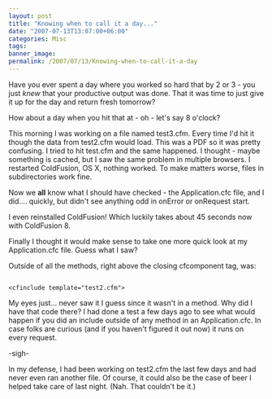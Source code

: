 ```yaml
---
layout: post
title: "Knowing when to call it a day..."
date: "2007-07-13T13:07:00+06:00"
categories: Misc 
tags: 
banner_image: 
permalink: /2007/07/13/Knowing-when-to-call-it-a-day
---
```


Have you ever spent a day where you worked so hard that by 2 or 3 - you just <i>knew</i> that your productive output was done. That it was time to just give it up for the day and return fresh tomorrow?

How about a day when you hit that at - oh - let's say 8 o'clock?

This morning I was working on a file named test3.cfm. Every time I'd hit it though the data from test2.cfm would load. This was a PDF so it was pretty confusing. I tried to hit test.cfm and the same happened. I thought - maybe something is cached, but I saw the same problem in multiple browsers. I restarted ColdFusion, OS X, nothing worked. To make matters worse, files in subdirectories work fine.

Now we <b>all</b> know what I should have checked - the Application.cfc file, and I did.... quickly, but didn't see anything odd in onError or onRequest start.

I even reinstalled ColdFusion! Which luckily takes about 45 seconds now with ColdFusion 8.

Finally I thought it would make sense to take one more quick look at my Application.cfc file. Guess what I saw?

Outside of all the methods, right above the closing cfcomponent tag, was:

<code>
&lt;cfinclude template="test2.cfm"&gt;
</code>

My eyes just... never saw it I guess since it wasn't in a method. Why did I have that code there? I had done a test a few days ago to see what would happen if you did an include outside of any method in an Application.cfc. In case folks are curious (and if you haven't figured it out now) it runs on every request. 

-sigh-

In my defense, I had been working on test2.cfm the last few days and had never even ran another file. Of course, it could also be the case of beer I helped take care of last night. (Nah. That couldn't be it.)